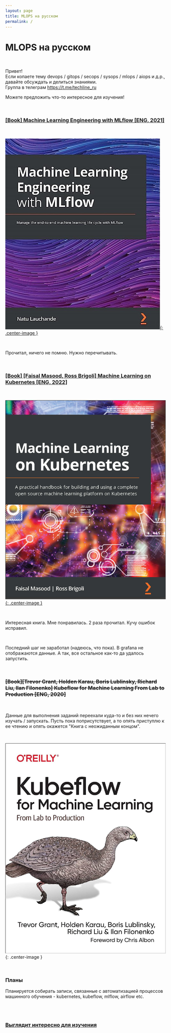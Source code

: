 ```yaml
---
layout: page
title: MLOPS на русском
permalink: /
---
```


# MLOPS на русском

<br/>

Привет!  
Если копаете тему devops / gitops / secops / sysops / mlops / aiops и д.р., давайте обсуждать и делиться знаниями.  
Группа в телеграм https://t.me/techline_ru

Можете предложить что-то интересное для изучения!

<!-- <br/>

Ищу работу на AI проекте с релокацией из РФ. <br/>
Наиболее интересны направления: <br/>
Self-Driving car / Robotics <br/>

![Marley](/img/a3333333mail.gif 'Marley')

[Резюме](//programmist.net) -->

<br/>

### [[Book] Machine Learning Engineering with MLflow [ENG, 2021]](/books/machine-learning-engineering-with-mlflow/)

<br/>

[![Machine Learning Engineering with MLflow](/img/Machine-Learning-Engineering-with-MLflow.jpeg 'Machine Learning Engineering with MLflow'){: .center-image }](/books/machine-learning-engineering-with-mlflow/)

<br/>

Прочитал, ничего не помню. Нужно перечитывать.

<br/>

### [[Book] [Faisal Masood, Ross Brigoli] Machine Learning on Kubernetes [ENG, 2022]](/books/machine-learning-on-kubernetes/)

<br/>

[![Machine Learning on Kubernetes](/img/Machine-Learning-on-Kubernetes.png 'Machine Learning on Kubernetes'){: .center-image }](/books/machine-learning-on-kubernetes/)

<br/>

Интересная книга. Мне понравилась. 2 раза прочитал. Кучу ошибок исправил.

<br/>

Последний шаг не заработал (надеюсь, что пока). В grafana не отображаются данные. А так, все остальное как-то да удалось запустить.

<br/>

### ~~[Book][Trevor Grant, Holden Karau, Boris Lublinsky, Richard Liu, Ilan Filonenko] Kubeflow for Machine Learning From Lab to Production [ENG, 2020]~~

<br/>

Данные для выполнения заданий переехали куда-то и без них нечего изучать / запускать. Пусть пока поприсутствует, а то опять приступлю к ее чтению и опять окажется "Книга с неожиданным концом".

<br/>

![Machine Learning on Kubernetes](/img/Kubeflow-for-Machine-Learning.jpeg 'Machine Learning on Kubernetes'){: .center-image }

<br/>

### Планы

Планируется собирать записи, связанные с автоматизацией процессов машинного обучения - kubernetes, kubeflow, mlflow, airflow etc.

<br/>
<br/>

### [Выглядит интересно для изучения](/looks-interesting/)
